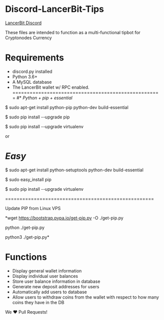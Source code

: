 # Discord-LancerBit-Tips
[LancerBit Discord](https://discord.gg/z5X73Y6)


These files are intended to function as a multi-functional tipbot for Cryptonodes Currency

# Requirements
* discord.py installed
* Python 3.6+
* A MySQL database
* The LancerBit wallet w/ RPC enabled.
====================================================
#* *Python + pip + essential*

$ sudo apt-get install python-pip python-dev build-essential 

$ sudo pip install --upgrade pip 

$ sudo pip install --upgrade virtualenv 

or

# *Easy*

$ sudo apt-get install python-setuptools python-dev build-essential 

$ sudo easy_install pip 

$ sudo pip install --upgrade virtualenv 

====================================================

Update PIP from Linux VPS

*wget https://bootstrap.pypa.io/get-pip.py -O ./get-pip.py

 python ./get-pip.py
 
 python3 ./get-pip.py* 
 
 
# Functions
* Display general wallet information
* Display individual user balances
* Store user balance information in database
* Generate new deposit addresses for users
* Automatically add users to database
* Allow users to withdraw coins from the wallet with respect to how many coins they have in the DB

We ❤️ Pull Requests!
